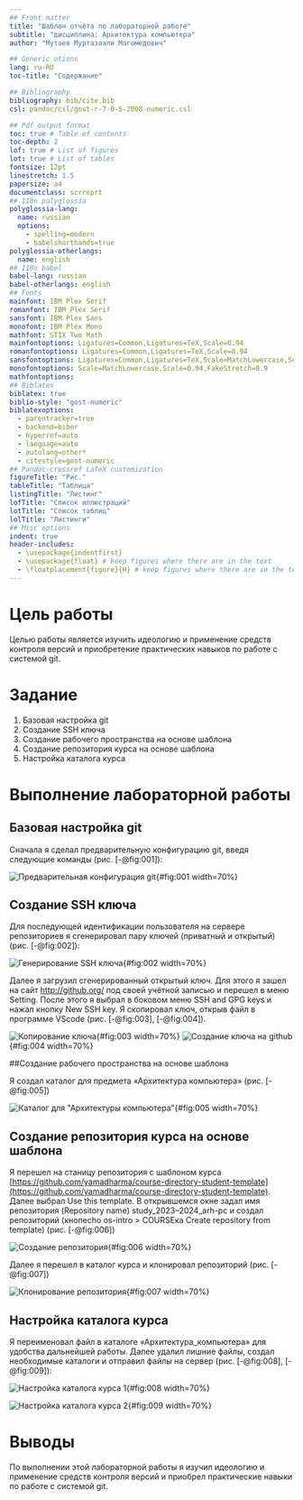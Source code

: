 ```yaml
---
## Front matter
title: "Шаблон отчёта по лабораторной работе"
subtitle: "дисциплина: Архитектура компьютера"
author: "Мутаев Муртазаали Магомедович"

## Generic otions
lang: ru-RU
toc-title: "Содержание"

## Bibliography
bibliography: bib/cite.bib
csl: pandoc/csl/gost-r-7-0-5-2008-numeric.csl

## Pdf output format
toc: true # Table of contents
toc-depth: 2
lof: true # List of figures
lot: true # List of tables
fontsize: 12pt
linestretch: 1.5
papersize: a4
documentclass: scrreprt
## I18n polyglossia
polyglossia-lang:
  name: russian
  options:
	- spelling=modern
	- babelshorthands=true
polyglossia-otherlangs:
  name: english
## I18n babel
babel-lang: russian
babel-otherlangs: english
## Fonts
mainfont: IBM Plex Serif
romanfont: IBM Plex Serif
sansfont: IBM Plex Sans
monofont: IBM Plex Mono
mathfont: STIX Two Math
mainfontoptions: Ligatures=Common,Ligatures=TeX,Scale=0.94
romanfontoptions: Ligatures=Common,Ligatures=TeX,Scale=0.94
sansfontoptions: Ligatures=Common,Ligatures=TeX,Scale=MatchLowercase,Scale=0.94
monofontoptions: Scale=MatchLowercase,Scale=0.94,FakeStretch=0.9
mathfontoptions:
## Biblatex
biblatex: true
biblio-style: "gost-numeric"
biblatexoptions:
  - parentracker=true
  - backend=biber
  - hyperref=auto
  - language=auto
  - autolang=other*
  - citestyle=gost-numeric
## Pandoc-crossref LaTeX customization
figureTitle: "Рис."
tableTitle: "Таблица"
listingTitle: "Листинг"
lofTitle: "Список иллюстраций"
lotTitle: "Список таблиц"
lolTitle: "Листинги"
## Misc options
indent: true
header-includes:
  - \usepackage{indentfirst}
  - \usepackage{float} # keep figures where there are in the text
  - \floatplacement{figure}{H} # keep figures where there are in the text
---
```


# Цель работы

Целью работы является изучить идеологию и применение средств
контроля версий и приобретение практических навыков по работе с системой
git.

# Задание

1. Базовая настройка git
1. Создание SSH ключа
1. Создание рабочего пространства на основе шаблона
1. Создание репозитория курса на основе шаблона
1. Настройка каталога курса

# Выполнение лабораторной работы

## Базовая настройка git

Сначала я сделал предварительную конфигурацию git, введя следующие команды (рис. [-@fig:001]):

![Предварительная конфигурация git](image/1.jpg){#fig:001 width=70%}

## Создание SSH ключа

Для последующей идентификации пользователя на сервере репозиториев я сгенерировал пару ключей (приватный и открытый) (рис. [-@fig:002]):

![Генерирование SSH ключа](image/2.jpg){#fig:002 width=70%}

Далее я загрузил сгенерированный открытый ключ. Для этого я зашел на сайт http://github.org/ под своей учётной записью и перешел в меню Setting. После этого я выбрал в боковом меню SSH and GPG keys и нажал кнопку New SSH key. Я скопировал ключ, открыв файл в программе VScode (рис. [-@fig:003], [-@fig:004]).

![Копирование ключа](image/3.jpg){#fig:003 width=70%}
![Создание ключа на github](image/4.jpg){#fig:004 width=70%}

##Создание рабочего пространства на основе шаблона

Я создал каталог для предмета «Архитектура компьютера» (рис. [-@fig:005])

![Каталог для "Архитектуры компьютера"](image/5.jpg){#fig:005 width=70%}

## Создание репозитория курса на основе шаблона

Я перешел на станицу репозитория с шаблоном курса [https://github.com/yamadharma/course-directory-student-template](https://github.com/yamadharma/course-directory-student-template). Далее выбрал Use this template. В открывшемся окне задал имя репозитория (Repository name) study_2023–2024_arh-pc и создал репозиторий (кнопecho os-intro > COURSEка Create repository from template) (рис. [-@fig:006])

![Создание репозитория](image/6.jpg){#fig:006 width=70%}

Далее я перешел в каталог курса и клонировал репозиторий (рис. [-@fig:007])

![Клонирование репозитория](image/7.jpg){#fig:007 width=70%}

## Настройка каталога курса

Я переименовал файл в каталоге «Архитектура_компьютера» для удобства дальнейшей работы. Далее удалил лишние файлы, создал необходимые каталоги и отправил файлы на сервер (рис. [-@fig:008], [-@fig:009]):

![Настройка каталога курса 1](image/8.jpg){#fig:008 width=70%}

![Настройка каталога курса 2](image/9.jpg){#fig:009 width=70%}

# Выводы

По выполнении этой лабораторной работы я изучил идеологию и применение средств контроля версий и приобрел практические навыки по работе с системой git.
